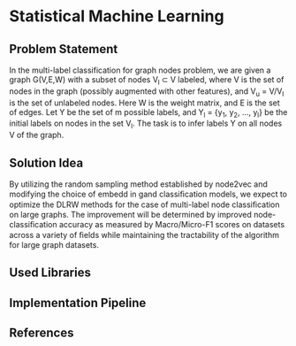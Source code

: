 # Statistical Machine Learning

## Problem Statement
In the multi-label classification for graph nodes problem, we are given a graph G(V,E,W) with a subset of nodes V<sub>l</sub> ⊂ V labeled, where V is the set of nodes in the graph (possibly augmented with other features), and V<sub>u</sub> = V/V<sub>l</sub> is the set of unlabeled nodes. Here W is the weight matrix, and E is the set of edges. Let Y be the set of m possible labels, and Y<sub>l</sub> = {y<sub>1</sub>, y<sub>2</sub>, ..., y<sub>l</sub>} be the initial labels on nodes in the set V<sub>l</sub>. The task is to infer labels Y on all nodes V of the graph.

## Solution Idea
By utilizing the random sampling method established by node2vec and modifying the choice of embedd in gand classiﬁcation models, we expect to optimize the DLRW methods for the case of multi-label node classiﬁcation on large graphs. The improvement will be determined by improved node-classiﬁcation accuracy as measured by Macro/Micro-F1 scores on datasets across a variety of ﬁelds while maintaining the tractability of the algorithm for large graph datasets.

## Used Libraries

## Implementation Pipeline

## References
